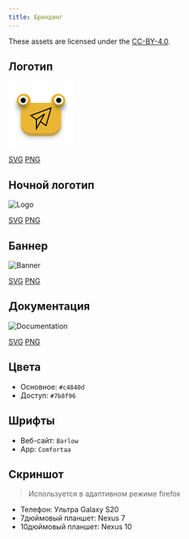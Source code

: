 ```yaml
---
title: Брендинг
---
```


These assets are licensed under the [CC-BY-4.0](https://github.com/LinwoodDev/Butterfly/blob/develop/BRANDING_LICENSE).

## Логотип

![Logo](/img/logo.svg)

[SVG](/img/logo.svg) [PNG](/img/logo.png)

## Ночной логотип

![Logo](/img/nightly.svg)

[SVG](/img/nightly.svg) [PNG](/img/nightly.png)

## Баннер

![Banner](/img/banner.svg)

[SVG](/img/banner.svg) [PNG](/img/banner.png)

## Документация

![Documentation](/img/docs.svg)

[SVG](/img/docs.svg) [PNG](/img/docs.png)

## Цвета

- Основное: `#c4840d`
- Доступ: `#7b8f96`

## Шрифты

- Веб-сайт: `Barlow`
- App: `Comfortaa`

## Скриншот

> Используется в адаптивном режиме firefox

- Телефон: Ультра Galaxy S20
- 7дюймовый планшет: Nexus 7
- 10дюймовый планшет: Nexus 10
